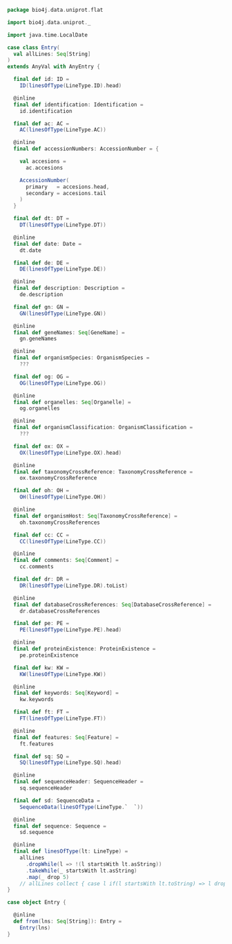
```scala
package bio4j.data.uniprot.flat

import bio4j.data.uniprot._

import java.time.LocalDate

case class Entry(
  val allLines: Seq[String]
)
extends AnyVal with AnyEntry {

  final def id: ID =
    ID(linesOfType(LineType.ID).head)

  @inline
  final def identification: Identification =
    id.identification

  final def ac: AC =
    AC(linesOfType(LineType.AC))

  @inline
  final def accessionNumbers: AccessionNumber = {

    val accesions =
      ac.accesions

    AccessionNumber(
      primary   = accesions.head,
      secondary = accesions.tail
    )
  }

  final def dt: DT =
    DT(linesOfType(LineType.DT))

  @inline
  final def date: Date =
    dt.date

  final def de: DE =
    DE(linesOfType(LineType.DE))

  @inline
  final def description: Description =
    de.description

  final def gn: GN =
    GN(linesOfType(LineType.GN))

  @inline
  final def geneNames: Seq[GeneName] =
    gn.geneNames

  @inline
  final def organismSpecies: OrganismSpecies =
    ???

  final def og: OG =
    OG(linesOfType(LineType.OG))

  @inline
  final def organelles: Seq[Organelle] =
    og.organelles

  @inline
  final def organismClassification: OrganismClassification =
    ???

  final def ox: OX =
    OX(linesOfType(LineType.OX).head)

  @inline
  final def taxonomyCrossReference: TaxonomyCrossReference =
    ox.taxonomyCrossReference

  final def oh: OH =
    OH(linesOfType(LineType.OH))

  @inline
  final def organismHost: Seq[TaxonomyCrossReference] =
    oh.taxonomyCrossReferences

  final def cc: CC =
    CC(linesOfType(LineType.CC))

  @inline
  final def comments: Seq[Comment] =
    cc.comments

  final def dr: DR =
    DR(linesOfType(LineType.DR).toList)

  @inline
  final def databaseCrossReferences: Seq[DatabaseCrossReference] =
    dr.databaseCrossReferences

  final def pe: PE =
    PE(linesOfType(LineType.PE).head)

  @inline
  final def proteinExistence: ProteinExistence =
    pe.proteinExistence

  final def kw: KW =
    KW(linesOfType(LineType.KW))

  @inline
  final def keywords: Seq[Keyword] =
    kw.keywords

  final def ft: FT =
    FT(linesOfType(LineType.FT))

  @inline
  final def features: Seq[Feature] =
    ft.features

  final def sq: SQ =
    SQ(linesOfType(LineType.SQ).head)

  @inline
  final def sequenceHeader: SequenceHeader =
    sq.sequenceHeader

  final def sd: SequenceData =
    SequenceData(linesOfType(LineType.`  `))

  @inline
  final def sequence: Sequence =
    sd.sequence

  @inline
  final def linesOfType(lt: LineType) =
    allLines
      .dropWhile(l => !(l startsWith lt.asString))
      .takeWhile(_ startsWith lt.asString)
      .map(_ drop 5)
    // allLines collect { case l if(l startsWith lt.toString) => l drop 5 }
}

case object Entry {

  @inline
  def from(lns: Seq[String]): Entry =
    Entry(lns)
}

```




[test/scala/LineParsingSpeed.scala]: ../../../test/scala/LineParsingSpeed.scala.md
[test/scala/lines.scala]: ../../../test/scala/lines.scala.md
[test/scala/testData.scala]: ../../../test/scala/testData.scala.md
[test/scala/FlatFileEntry.scala]: ../../../test/scala/FlatFileEntry.scala.md
[test/scala/EntryParsingSpeed.scala]: ../../../test/scala/EntryParsingSpeed.scala.md
[test/scala/FileReadSpeed.scala]: ../../../test/scala/FileReadSpeed.scala.md
[test/scala/SeqOps.scala]: ../../../test/scala/SeqOps.scala.md
[main/scala/entry.scala]: ../entry.scala.md
[main/scala/flat/SequenceData.scala]: SequenceData.scala.md
[main/scala/flat/KW.scala]: KW.scala.md
[main/scala/flat/ID.scala]: ID.scala.md
[main/scala/flat/RC.scala]: RC.scala.md
[main/scala/flat/DT.scala]: DT.scala.md
[main/scala/flat/Entry.scala]: Entry.scala.md
[main/scala/flat/GN.scala]: GN.scala.md
[main/scala/flat/parsers.scala]: parsers.scala.md
[main/scala/flat/RG.scala]: RG.scala.md
[main/scala/flat/DR.scala]: DR.scala.md
[main/scala/flat/OG.scala]: OG.scala.md
[main/scala/flat/RL.scala]: RL.scala.md
[main/scala/flat/SQ.scala]: SQ.scala.md
[main/scala/flat/PE.scala]: PE.scala.md
[main/scala/flat/OS.scala]: OS.scala.md
[main/scala/flat/CC.scala]: CC.scala.md
[main/scala/flat/OX.scala]: OX.scala.md
[main/scala/flat/OH.scala]: OH.scala.md
[main/scala/flat/RN.scala]: RN.scala.md
[main/scala/flat/DE.scala]: DE.scala.md
[main/scala/flat/RA.scala]: RA.scala.md
[main/scala/flat/RX.scala]: RX.scala.md
[main/scala/flat/FT.scala]: FT.scala.md
[main/scala/flat/AC.scala]: AC.scala.md
[main/scala/flat/RP.scala]: RP.scala.md
[main/scala/flat/lineTypes.scala]: lineTypes.scala.md
[main/scala/flat/RT.scala]: RT.scala.md
[main/scala/seqOps.scala]: ../seqOps.scala.md